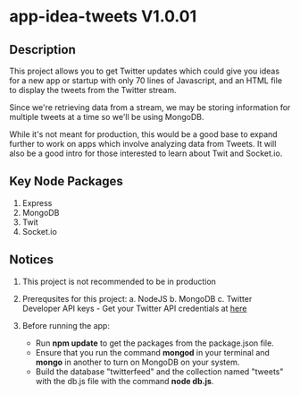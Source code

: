 # app-idea-tweets V1.0.01

## Description

This project allows you to get Twitter updates which could give you ideas for a new app or startup with only 70 lines of Javascript, and an HTML file to display the tweets from the Twitter stream. 

Since we're retrieving data from a stream, we may be storing information for multiple tweets at a time so we'll be using MongoDB. 

While it's not meant for production, this would be a good base to expand further to work on apps which involve analyzing data from Tweets. It will also be a good intro for those interested to learn about Twit and Socket.io.  

## Key Node Packages

1. Express
2. MongoDB
3. Twit 
4. Socket.io

## Notices 
1. This project is not recommended to be in production

2. Prerequsites for this project:
   a. NodeJS 
   b. MongoDB
   c. Twitter Developer API keys - Get your Twitter API credentials at <a href="https://developer.twitter.com/" target="_blank">here</a> 

3. Before running the app: 
   - Run <b>npm update</b> to get the packages from the package.json file. 
   - Ensure that you run the command <b>mongod</b> in your terminal and <b>mongo</b> in another to turn on MongoDB on your system.
   - Build the database "twitterfeed" and the collection named "tweets" with the db.js file with the command <b>node db.js</b>. 